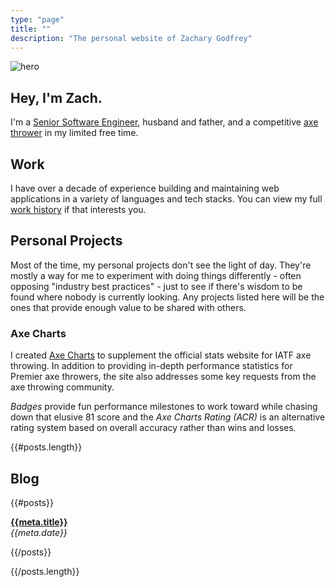 ```yaml
---
type: "page"
title: ""
description: "The personal website of Zachary Godfrey"
---
```


![hero](data:image/jpg;base64,{{>hero}})

## Hey, I'm Zach.

I'm a [Senior Software Engineer](#work), husband and father, and a competitive [axe thrower](https://axescores.com/player/1207260) in my limited free time.

## Work

I have over a decade of experience building and maintaining web applications in a variety of languages and tech stacks. You can view my full [work history](/work) if that interests you.

## Personal Projects

Most of the time, my personal projects don't see the light of day. They're mostly a way for me to experiment with doing things differently - often opposing "industry best practices" - just to see if there's wisdom to be found where nobody is currently looking. Any projects listed here will be the ones that provide enough value to be shared with others.

### Axe Charts

I created [Axe Charts](https://axecharts.com) to supplement the official stats website for IATF axe throwing. In addition to providing in-depth performance statistics for Premier axe throwers, the site also addresses some key requests from the axe throwing community.

*Badges* provide fun performance milestones to work toward while chasing down that elusive 81 score and the *Axe Charts Rating (ACR)* is an alternative rating system based on overall accuracy rather than wins and losses.

{{#posts.length}}

## Blog

{{#posts}}

**[{{meta.title}}](/{{{uri}}})**\
*{{meta.date}}*

{{/posts}}

{{/posts.length}}